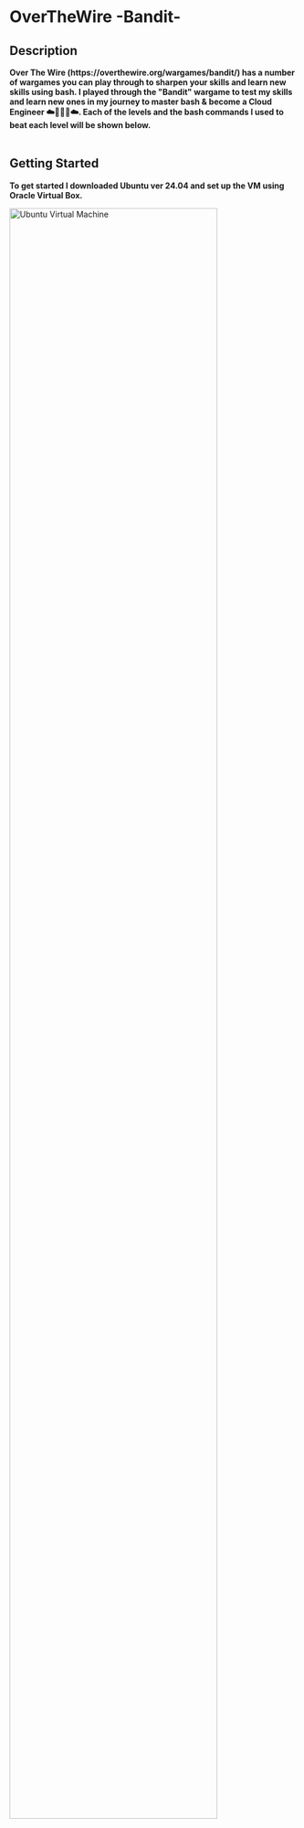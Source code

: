 # OverTheWire -Bandit-

<h2>Description</h2>
<b>Over The Wire (https://overthewire.org/wargames/bandit/) has a number of wargames you can play through to sharpen your skills and learn new skills using bash. I played through the "Bandit" wargame to test my skills and learn new ones in my journey to master bash & become a Cloud Engineer ☁️👨🏿‍💻☁️. Each of the levels and the bash commands I used to beat each level will be shown below.
</b>
<br />
<br />
<h2>Getting Started</h2>
<b>To get started I downloaded Ubuntu ver 24.04 and set up the VM using Oracle Virtual Box.
</b>
<p align="left">
<img src="https://i.imgur.com/YTs30Ha.png" height="85%" width="85%" alt="Ubuntu Virtual Machine"/>
</p>
